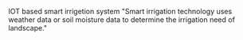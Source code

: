 IOT based smart irrigetion system
"Smart irrigation technology uses weather data or soil moisture data to determine the irrigation need of landscape."
